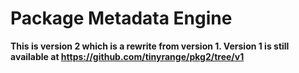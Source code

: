 # Package Metadata Engine

**This is version 2 which is a rewrite from version 1. Version 1 is still available at https://github.com/tinyrange/pkg2/tree/v1**